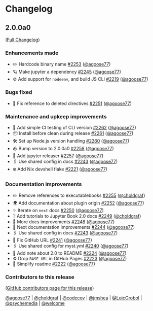 # Changelog

<!-- <START NEW CHANGELOG ENTRY> -->

## 2.0.0a0

([Full Changelog](https://github.com/jupyter-book/jupyter-book/compare/2.0-first-commit...62d51da689ee657020ba6048fbb14ecef283e51b))

### Enhancements made

- ✏️ Hardcode binary name [#2253](https://github.com/jupyter-book/jupyter-book/pull/2253) ([@agoose77](https://github.com/agoose77))
- 🪐 Make jupyter a dependency [#2245](https://github.com/jupyter-book/jupyter-book/pull/2245) ([@agoose77](https://github.com/agoose77))
- ⚙️ Add support for `nodeenv`, and build JS CLI [#2219](https://github.com/jupyter-book/jupyter-book/pull/2219) ([@agoose77](https://github.com/agoose77))

### Bugs fixed

- 🐜 Fix reference to deleted directives [#2251](https://github.com/jupyter-book/jupyter-book/pull/2251) ([@agoose77](https://github.com/agoose77))

### Maintenance and upkeep improvements

- 📝 Add simple CI testing of CLI version [#2262](https://github.com/jupyter-book/jupyter-book/pull/2262) ([@agoose77](https://github.com/agoose77))
- 📦 Install before clean during release [#2261](https://github.com/jupyter-book/jupyter-book/pull/2261) ([@agoose77](https://github.com/agoose77))
- 🛠️ Set up Node.js version handling [#2260](https://github.com/jupyter-book/jupyter-book/pull/2260) ([@agoose77](https://github.com/agoose77))
- :rock: Bump version to 2.0.0a0 [#2258](https://github.com/jupyter-book/jupyter-book/pull/2258) ([@agoose77](https://github.com/agoose77))
- 🤖 Add jupyter releaser [#2257](https://github.com/jupyter-book/jupyter-book/pull/2257) ([@agoose77](https://github.com/agoose77))
- 🖇️ Use shared config in docs [#2243](https://github.com/jupyter-book/jupyter-book/pull/2243) ([@agoose77](https://github.com/agoose77))
- ❄️ Add Nix devshell flake [#2221](https://github.com/jupyter-book/jupyter-book/pull/2221) ([@agoose77](https://github.com/agoose77))

### Documentation improvements

- ✏️ Remove references to executablebooks [#2255](https://github.com/jupyter-book/jupyter-book/pull/2255) ([@choldgraf](https://github.com/choldgraf))
- 🌍 Add documentation about plugin origin [#2252](https://github.com/jupyter-book/jupyter-book/pull/2252) ([@agoose77](https://github.com/agoose77))
- ✨ Iterate on `next` docs [#2250](https://github.com/jupyter-book/jupyter-book/pull/2250) ([@agoose77](https://github.com/agoose77))
- ❔ Add tutorials to Jupyter Book 2.0 docs [#2249](https://github.com/jupyter-book/jupyter-book/pull/2249) ([@choldgraf](https://github.com/choldgraf))
- 💼 More docs improvements [#2248](https://github.com/jupyter-book/jupyter-book/pull/2248) ([@agoose77](https://github.com/agoose77))
- 📙 Next documentation improvements [#2244](https://github.com/jupyter-book/jupyter-book/pull/2244) ([@agoose77](https://github.com/agoose77))
- 🖇️ Use shared config in docs [#2243](https://github.com/jupyter-book/jupyter-book/pull/2243) ([@agoose77](https://github.com/agoose77))
- 🔗 Fix GitHub URL [#2241](https://github.com/jupyter-book/jupyter-book/pull/2241) ([@agoose77](https://github.com/agoose77))
- 🖇️ Use shared config for myst.yml [#2240](https://github.com/jupyter-book/jupyter-book/pull/2240) ([@agoose77](https://github.com/agoose77))
- 📔 Add note about 2.0 to README [#2224](https://github.com/jupyter-book/jupyter-book/pull/2224) ([@agoose77](https://github.com/agoose77))
- ⚙️ Drop `BASE_URL` in GitHub Pages [#2223](https://github.com/jupyter-book/jupyter-book/pull/2223) ([@agoose77](https://github.com/agoose77))
- 📔 Simplify readme [#2222](https://github.com/jupyter-book/jupyter-book/pull/2222) ([@agoose77](https://github.com/agoose77))

### Contributors to this release

([GitHub contributors page for this release](https://github.com/jupyter-book/jupyter-book/graphs/contributors?from=2024-03-19&to=2024-11-15&type=c))

[@agoose77](https://github.com/search?q=repo%3Ajupyter-book%2Fjupyter-book+involves%3Aagoose77+updated%3A2024-03-19..2024-11-15&type=Issues) | [@choldgraf](https://github.com/search?q=repo%3Ajupyter-book%2Fjupyter-book+involves%3Acholdgraf+updated%3A2024-03-19..2024-11-15&type=Issues) | [@codecov](https://github.com/search?q=repo%3Ajupyter-book%2Fjupyter-book+involves%3Acodecov+updated%3A2024-03-19..2024-11-15&type=Issues) | [@jmshea](https://github.com/search?q=repo%3Ajupyter-book%2Fjupyter-book+involves%3Ajmshea+updated%3A2024-03-19..2024-11-15&type=Issues) | [@LoicGrobol](https://github.com/search?q=repo%3Ajupyter-book%2Fjupyter-book+involves%3ALoicGrobol+updated%3A2024-03-19..2024-11-15&type=Issues) | [@psychemedia](https://github.com/search?q=repo%3Ajupyter-book%2Fjupyter-book+involves%3Apsychemedia+updated%3A2024-03-19..2024-11-15&type=Issues) | [@welcome](https://github.com/search?q=repo%3Ajupyter-book%2Fjupyter-book+involves%3Awelcome+updated%3A2024-03-19..2024-11-15&type=Issues)

<!-- <END NEW CHANGELOG ENTRY> -->
